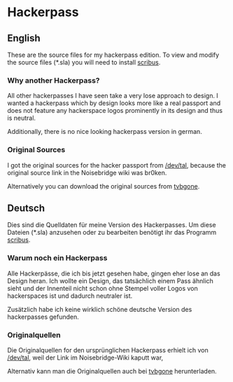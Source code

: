 # Hackerpass

## English

These are the source files for my hackerpass edition. To view and modify the
source files (\*.sla) you will need to install [scribus][scribus].

### Why another Hackerpass?

All other hackerpasses I have seen take a very lose approach to design.
I wanted a hackerpass which by design looks more like a real passport and does
not feature any hackerspace logos prominently in its design and thus is neutral.

Additionally, there is no nice looking hackerpass version in german.

### Original Sources

I got the original sources for the hacker passport from
[/dev/tal][/dev/tal],
because the original source link in the Noisebridge wiki was br0ken.

Alternatively you can download the original sources from
[tvbgone][tvbgone].

## Deutsch

Dies sind die Quelldaten für meine Version des Hackerpasses. Um diese Dateien
(\*.sla) anzusehen oder zu bearbeiten benötigt ihr das Programm
[scribus][scribus].

### Warum noch ein Hackerpass

Alle Hackerpässe, die ich bis jetzt gesehen habe, gingen eher lose an das Design
heran. Ich wollte ein Design, das tatsächlich einem Pass ähnlich sieht und der
Innenteil nicht schon ohne Stempel voller Logos von hackerspaces ist und dadurch
neutraler ist.

Zusätzlich habe ich keine wirklich schöne deutsche Version des hackerpasses
gefunden.

### Originalquellen

Die Originalquellen for den ursprünglichen Hackerpass erhielt ich von
[/dev/tal][/dev/tal], weil der Link im Noisebridge-Wiki kaputt war,

Alternativ kann man die Originalquellen auch bei [tvbgone][tvbgone]
herunterladen.

[scribus]: https://www.scribus.net/
[/dev/tal]: http://devtal.de/~nilsarne/Hackerspace_passport.zip
[tvbgone]: http://cornfieldelectronics.com/downloads/hackerpass/hackerpass.zip
